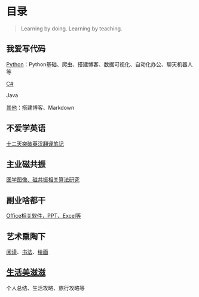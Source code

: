 # 目录

> Learning by doing. Learning by teaching.

## 我爱写代码

[Python](Python/README.md)：Python基础、爬虫、搭建博客、数据可视化、自动化办公、聊天机器人等

[C#](CSharp/README.md)

Java

[其他](Study/README.md)：搭建博客、Markdown

## 不爱学英语

[十二天突破英汉翻译笔记](English/1.md)

## 主业磁共振

[医学图像、磁共振相关算法研究](MRI/README.md)

## 副业啥都干

[Office相关软件，PPT、Excel等](Office/README.md) 

## 艺术熏陶下

[阅读](Read/README.md)、[书法](Art/Calligraphy.md)、[绘画](Art/Procreate.md)

## [生活美滋滋](Life/README.md)

个人总结、生活攻略、旅行攻略等

